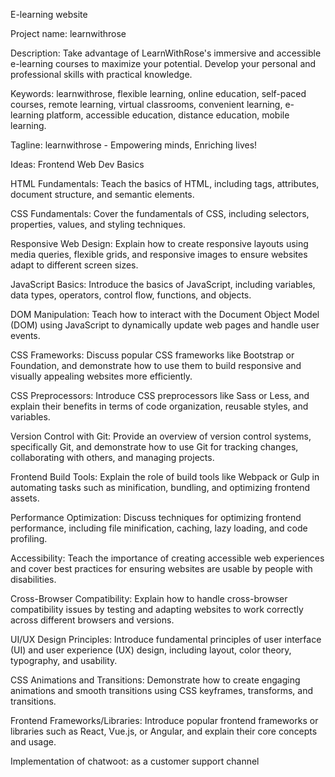 E-learning website


Project name: learnwithrose

Description: Take advantage of LearnWithRose's immersive and accessible e-learning courses to maximize your potential. Develop your personal and professional skills with practical knowledge.


Keywords: learnwithrose, flexible learning, online education, self-paced courses, remote learning, virtual classrooms, convenient learning, e-learning platform, accessible education, distance education, mobile learning.

Tagline: learnwithrose - Empowering minds, Enriching lives!


Ideas: Frontend Web Dev Basics


HTML Fundamentals: Teach the basics of HTML, including tags, attributes, document structure, and semantic elements.

CSS Fundamentals: Cover the fundamentals of CSS, including selectors, properties, values, and styling techniques.

Responsive Web Design: Explain how to create responsive layouts using media queries, flexible grids, and responsive images to ensure websites adapt to different screen sizes.

JavaScript Basics: Introduce the basics of JavaScript, including variables, data types, operators, control flow, functions, and objects.

DOM Manipulation: Teach how to interact with the Document Object Model (DOM) using JavaScript to dynamically update web pages and handle user events.

CSS Frameworks: Discuss popular CSS frameworks like Bootstrap or Foundation, and demonstrate how to use them to build responsive and visually appealing websites more efficiently.

CSS Preprocessors: Introduce CSS preprocessors like Sass or Less, and explain their benefits in terms of code organization, reusable styles, and variables.

Version Control with Git: Provide an overview of version control systems, specifically Git, and demonstrate how to use Git for tracking changes, collaborating with others, and managing projects.

Frontend Build Tools: Explain the role of build tools like Webpack or Gulp in automating tasks such as minification, bundling, and optimizing frontend assets.

Performance Optimization: Discuss techniques for optimizing frontend performance, including file minification, caching, lazy loading, and code profiling.

Accessibility: Teach the importance of creating accessible web experiences and cover best practices for ensuring websites are usable by people with disabilities.

Cross-Browser Compatibility: Explain how to handle cross-browser compatibility issues by testing and adapting websites to work correctly across different browsers and versions.

UI/UX Design Principles: Introduce fundamental principles of user interface (UI) and user experience (UX) design, including layout, color theory, typography, and usability.

CSS Animations and Transitions: Demonstrate how to create engaging animations and smooth transitions using CSS keyframes, transforms, and transitions.

Frontend Frameworks/Libraries: Introduce popular frontend frameworks or libraries such as React, Vue.js, or Angular, and explain their core concepts and usage.


Implementation of chatwoot: as a customer support channel




